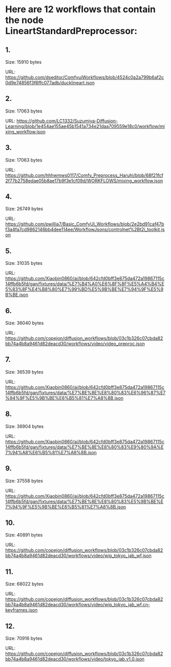 # Here are 12 workflows that contain the node LineartStandardPreprocessor:

## 1. 

Size: 15910 bytes

URL: https://github.com/dseditor/ComfyuiWorkflows/blob/4524c0a2a799b6af2c0d9e74856f3f6ffc077adb/ducklineart.json

## 2. 

Size: 17063 bytes

URL: https://github.com/LC1332/Suzumiya-Diffusion-Learning/blob/1e454ae155ae45b1541a734e21daa709559e18c0/workflow/mixing_workflow.json

## 3. 

Size: 17063 bytes

URL: https://github.com/hhhwmws0117/Comfy_Preprocess_Haruhi/blob/68f21fcf2f77b2758edae05b8ae17b9f3e1cf09d/WORKFLOWS/mixing_workflow.json

## 4. 

Size: 26749 bytes

URL: https://github.com/pwillia7/Basic_ComfyUI_Workflows/blob/2e2bd91caf47bf3a4fa7cd9862146bb4dee114ee/WorkflowJsons/controlnet%2Bt2i_toolkit.json

## 5. 

Size: 31035 bytes

URL: https://github.com/Xiaobin0860/ai/blob/642cfd0bff3e875da472a19867115c14ffb6b5fd/gan/fixtures/data/%E7%B4%A0%E6%8F%8F%E5%A4%B4%E5%83%8F%E4%B8%80%E7%99%BD%E5%9B%BE%E7%94%9F%E5%9B%BE.json

## 6. 

Size: 36040 bytes

URL: https://github.com/copejon/diffusion_workflows/blob/03c1b326c07cbda82bb74a4b8a9461d82deacd30/workflows/video/video_preproc.json

## 7. 

Size: 36539 bytes

URL: https://github.com/Xiaobin0860/ai/blob/642cfd0bff3e875da472a19867115c14ffb6b5fd/gan/fixtures/data/%E7%BE%8E%E8%80%83%E6%96%87%E7%94%9F%E5%9B%BE%E6%B5%81%E7%A8%8B.json

## 8. 

Size: 36904 bytes

URL: https://github.com/Xiaobin0860/ai/blob/642cfd0bff3e875da472a19867115c14ffb6b5fd/gan/fixtures/data/%E7%BE%8E%E8%80%83%E9%80%9A%E7%94%A8%E6%B5%81%E7%A8%8B.json

## 9. 

Size: 37558 bytes

URL: https://github.com/Xiaobin0860/ai/blob/642cfd0bff3e875da472a19867115c14ffb6b5fd/gan/fixtures/data/%E7%BE%8E%E8%80%83%E5%9B%BE%E7%94%9F%E5%9B%BE%E6%B5%81%E7%A8%8B.json

## 10. 

Size: 40891 bytes

URL: https://github.com/copejon/diffusion_workflows/blob/03c1b326c07cbda82bb74a4b8a9461d82deacd30/workflows/video/wip_tokyo_jab_wf.json

## 11. 

Size: 68022 bytes

URL: https://github.com/copejon/diffusion_workflows/blob/03c1b326c07cbda82bb74a4b8a9461d82deacd30/workflows/video/wip_tokyo_jab_wf.cn-keyframes.json

## 12. 

Size: 70916 bytes

URL: https://github.com/copejon/diffusion_workflows/blob/03c1b326c07cbda82bb74a4b8a9461d82deacd30/workflows/video/tokyo_jab.v1.0.json

